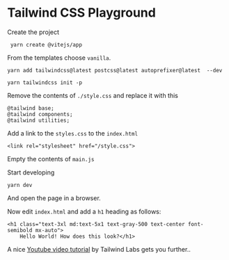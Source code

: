 # Tailwind CSS Playground

Create the project

     yarn create @vitejs/app 

From the templates choose `vanilla`.

    yarn add tailwindcss@latest postcss@latest autoprefixer@latest  --dev

    yarn tailwindcss init -p

Remove the contents of `./style.css` and replace it with this

    @tailwind base;
    @tailwind components;
    @tailwind utilities;

Add a link to the `styles.css` to the `index.html`

    <link rel="stylesheet" href="/style.css">

Empty the contents of `main.js`

Start developing

    yarn dev

And open the page in a browser.

Now edit `index.html` and add a `h1` heading as follows:

    <h1 class="text-3xl md:text-5x1 text-gray-500 text-center font-semibold mx-auto">
        Hello World! How does this look?</h1>


A nice [Youtube video tutorial](https://www.youtube.com/playlist?list=PL5f_mz_zU5eXWYDXHUDOLBE0scnuJofO0) by Tailwind Labs gets you further..